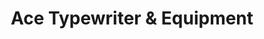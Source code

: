 ---
title: "Ace Typewriter & Equipment"
url: /portland/ace-typewriter-und-equipment/
shop: Elektronik
---